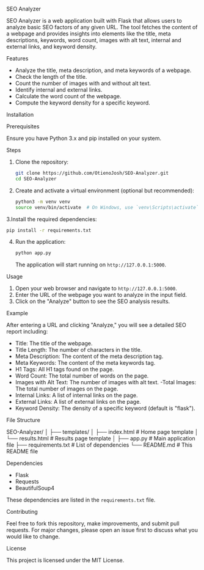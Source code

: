 SEO Analyzer

SEO Analyzer is a web application built with Flask that allows users to analyze basic SEO factors of any given URL. The tool fetches the content of a webpage and provides insights into elements like the title, meta descriptions, keywords, word count, images with alt text, internal and external links, and keyword density.

 Features

- Analyze the title, meta description, and meta keywords of a webpage.
- Check the length of the title.
- Count the number of images with and without alt text.
- Identify internal and external links.
- Calculate the word count of the webpage.
- Compute the keyword density for a specific keyword.

 Installation

 Prerequisites

Ensure you have Python 3.x and pip installed on your system.

Steps

1. Clone the repository:

   ```bash
   git clone https://github.com/OtienoJosh/SEO-Analyzer.git
   cd SEO-Analyzer
   ```

2. Create and activate a virtual environment (optional but recommended):

   ```bash
   python3 -m venv venv
   source venv/bin/activate  # On Windows, use `venv\Scripts\activate`
   ```

3.Install the required dependencies:

   ```bash
   pip install -r requirements.txt
   ```

4. Run the application:

   ```bash
   python app.py
   ```

   The application will start running on `http://127.0.0.1:5000`.

 Usage

1. Open your web browser and navigate to `http://127.0.0.1:5000`.
2. Enter the URL of the webpage you want to analyze in the input field.
3. Click on the "Analyze" button to see the SEO analysis results.

 Example

After entering a URL and clicking "Analyze," you will see a detailed SEO report including:

- Title: The title of the webpage.
- Title Length: The number of characters in the title.
- Meta Description: The content of the meta description tag.
- Meta Keywords: The content of the meta keywords tag.
- H1 Tags: All H1 tags found on the page.
- Word Count: The total number of words on the page.
- Images with Alt Text: The number of images with alt text.
-Total Images: The total number of images on the page.
- Internal Links: A list of internal links on the page.
- External Links: A list of external links on the page.
- Keyword Density: The density of a specific keyword (default is "flask").

 File Structure


SEO-Analyzer/
│
├── templates/
│   ├── index.html          # Home page template
│   └── results.html        # Results page template
│
├── app.py                  # Main application file
├── requirements.txt        # List of dependencies
└── README.md               # This README file


 Dependencies

- Flask
- Requests
- BeautifulSoup4

These dependencies are listed in the `requirements.txt` file.

Contributing

Feel free to fork this repository, make improvements, and submit pull requests. For major changes, please open an issue first to discuss what you would like to change.

License

This project is licensed under the MIT License.

